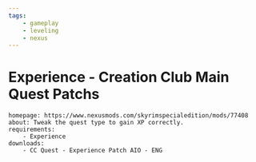 ```yaml
---
tags:
    - gameplay
    - leveling
    - nexus
---
```


# Experience - Creation Club Main Quest Patchs

```project_info
homepage: https://www.nexusmods.com/skyrimspecialedition/mods/77408
about: Tweak the quest type to gain XP correctly.
requirements:
    - Experience
downloads:
    - CC Quest - Experience Patch AIO - ENG
```
